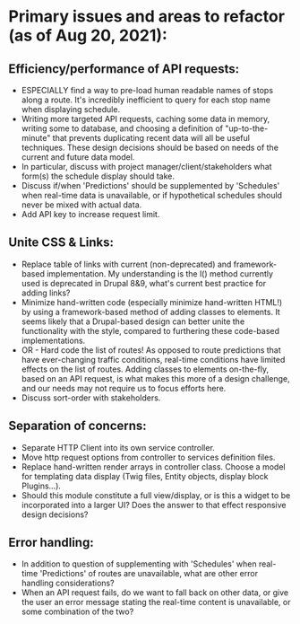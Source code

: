 # Primary issues and areas to refactor (as of Aug 20, 2021):

## Efficiency/performance of API requests:

* ESPECIALLY find a way to pre-load human readable names of stops along a route. It's incredibly inefficient to query for each stop name when displaying schedule.
* Writing more targeted API requests, caching some data in memory, writing some to database, and choosing a definition of "up-to-the-minute" that prevents duplicating recent data will all be useful techniques. These design decisions should be based on needs of the current and future data model.
* In particular, discuss with project manager/client/stakeholders what form(s) the schedule display should take.
* Discuss if/when 'Predictions' should be supplemented by 'Schedules' when real-time data is unavailable, or if hypothetical schedules should never be mixed with actual data.
* Add API key to increase request limit.

## Unite CSS & Links:

* Replace table of links with current (non-deprecated) and framework-based implementation. My understanding is the l() method currently used is deprecated in Drupal 8&9, what's current best practice for adding links?
* Minimize hand-written code (especially minimize hand-written HTML!) by using a framework-based method of adding classes to elements. It seems likely that a Drupal-based design can better unite the functionality with the style, compared to furthering these code-based implementations.
* OR - Hard code the list of routes! As opposed to route predictions that have ever-changing traffic conditions, real-time conditions have limited effects on the list of routes. Adding classes to elements on-the-fly, based on an API request, is what makes this more of a design challenge, and our needs may not require us to focus efforts here.
* Discuss sort-order with stakeholders.

## Separation of concerns:

* Separate HTTP Client into its own service controller.
* Move http request options from controller to services definition files.
* Replace hand-written render arrays in controller class. Choose a model for templating data display (Twig files, Entity objects, display block Plugins...). 
* Should this module constitute a full view/display, or is this a widget to be incorporated into a larger UI? Does the answer to that effect responsive design decisions?
## Error handling:
* In addition to question of supplementing with 'Schedules' when real-time 'Predictions' of routes are unavailable, what are other error handling considerations?
* When an API request fails, do we want to fall back on other data, or give the user an error message stating the real-time content is unavailable, or some combination of the two?
